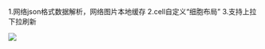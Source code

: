 
1.网络json格式数据解析，网络图片本地缓存
2.cell自定义“细胞布局”
3.支持上拉下拉刷新

![](https://github.com/Brilliance-Yin/TechnicalTest/blob/master/show.gif)
